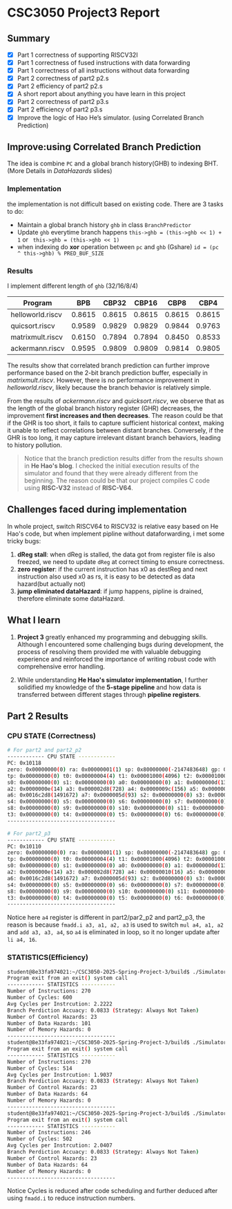 # CSC3050 Project3 Report

## Summary
- [x] Part 1 correctness of supporting RISCV32I
- [x] Part 1 correctness of fused instructions with data forwarding
- [x] Part 1 correctness of all instructions without data forwarding
- [x] Part 2 correctness of part2 p2.s
- [x] Part 2 efficiency of part2 p2.s
- [x] A short report about anything you have learn in this project
- [x] Part 2 correctness of part2 p3.s
- [x] Part 2 efficiency of part2 p3.s
- [x] Improve the logic of Hao He’s simulator. (using Correlated Branch Prediction)

## Improve:using Correlated Branch Prediction

The idea is combine `PC` and a global branch history(GHB) to indexing BHT. (More Details in *DataHazards* slides)

### Implementation
the implementation is not difficult based on existing code. 
There are 3 tasks to do:
- Maintain a global branch history `ghb` in class `BranchPredictor`
- Update `ghb` everytime branch happens `this->ghb = (this->ghb << 1) + 1` or ` this->ghb = (this->ghb << 1)`
- when indexing do **xor** operation between `pc` and `ghb` (Gshare) `id = (pc ^ this->ghb) % PRED_BUF_SIZE`

### Results
I implement different length of `ghb` (32/16/8/4)

| Program | BPB | CBP32 | CBP16 | CBP8 | CBP4 |
| - | -| - | - | - | - |
| helloworld.riscv | 0.8615 | 0.8615 | 0.8615 | 0.8615 | 0.8615 |
| quicsort.riscv | 0.9589 | 0.9829 | 0.9829 | 0.9844 | 0.9763 |
| matrixmult.riscv | 0.6150 | 0.7894 | 0.7894 | 0.8450 | 0.8533 |
| ackermann.riscv | 0.9595 | 0.9809 | 0.9809 | 0.9814 | 0.9805 |

The results show that correlated branch prediction can further improve performance based on the 2-bit branch prediction buffer, especially in *matrixmult.riscv*. However, there is no performance improvement in *helloworld.riscv*, likely because the branch behavior is relatively simple.

From the results of *ackermann.riscv* and *quicksort.riscv*, we observe that as the length of the global branch history register (GHR) decreases, the improvement **first increases and then decreases**. The reason could be that if the GHR is too short, it fails to capture sufficient historical context, making it unable to reflect correlations between distant branches. Conversely, if the GHR is too long, it may capture irrelevant distant branch behaviors, leading to history pollution.

> Notice that the branch prediction results differ from the results shown in **He Hao's blog**. I checked the initial execution results of the simulator and found that they were already different from the beginning. The reason could be that our project compiles C code using **RISC-V32** instead of **RISC-V64**.

## Challenges faced during implementation

In whole project, switch RISCV64 to RISCV32 is relative easy based on He Hao's code, but when implement pipline without dataforwarding, i met some tricky bugs:
1. **dReg stall**: when dReg is stalled, the data got from register file is also freezed, we need to update `dReg` at correct timing to ensure correctness.
2. **zero register**: if the current instruction has x0 as destReg and next instruction also used x0 as rs, it is easy to be detected as data hazard(but actually not) 
3. **jump eliminated dataHazard**: if jump happens, pipline is drained, therefore eliminate some dataHazard.

## What I learn

1. **Project 3** greatly enhanced my programming and debugging skills. Although I encountered some challenging bugs during development, the process of resolving them provided me with valuable debugging experience and reinforced the importance of writing robust code with comprehensive error handling.  

2. While understanding **He Hao's simulator implementation**, I further solidified my knowledge of the **5-stage pipeline** and how data is transferred between different stages through **pipeline registers**.

## Part 2 Results

### CPU STATE (Correctness)

```bash
# For part2 and part2_p2
------------ CPU STATE ------------
PC: 0x10118
zero: 0x00000000(0) ra: 0x00000001(1) sp: 0x80000000(-2147483648) gp: 0x00000000(0) 
tp: 0x00000000(0) t0: 0x00000004(4) t1: 0x00001000(4096) t2: 0x00001000(4096) 
s0: 0x00000000(0) s1: 0x00000000(0) a0: 0x00000000(0) a1: 0x0000000d(13) 
a2: 0x0000000e(14) a3: 0x000002d8(728) a4: 0x0000009c(156) a5: 0x0000000e(14) 
a6: 0x0016c2d8(1491672) a7: 0x0000005d(93) s2: 0x00000000(0) s3: 0x00000000(0) 
s4: 0x00000000(0) s5: 0x00000000(0) s6: 0x00000000(0) s7: 0x00000000(0) 
s8: 0x00000000(0) s9: 0x00000000(0) s10: 0x00000000(0) s11: 0x00000000(0) 
t3: 0x00000000(0) t4: 0x00000000(0) t5: 0x00000000(0) t6: 0x00000000(0) 
-----------------------------------

# For part2_p3
------------ CPU STATE ------------
PC: 0x10110
zero: 0x00000000(0) ra: 0x00000001(1) sp: 0x80000000(-2147483648) gp: 0x00000000(0) 
tp: 0x00000000(0) t0: 0x00000004(4) t1: 0x00001000(4096) t2: 0x00001000(4096) 
s0: 0x00000000(0) s1: 0x00000000(0) a0: 0x00000000(0) a1: 0x0000000d(13) 
a2: 0x0000000e(14) a3: 0x000002d8(728) a4: 0x00000010(16) a5: 0x0000000e(14) 
a6: 0x0016c2d8(1491672) a7: 0x0000005d(93) s2: 0x00000000(0) s3: 0x00000000(0) 
s4: 0x00000000(0) s5: 0x00000000(0) s6: 0x00000000(0) s7: 0x00000000(0) 
s8: 0x00000000(0) s9: 0x00000000(0) s10: 0x00000000(0) s11: 0x00000000(0) 
t3: 0x00000000(0) t4: 0x00000000(0) t5: 0x00000000(0) t6: 0x00000000(0) 
-----------------------------------
```

Notice here `a4` register is different in part2/par2_p2 and part2_p3, the reason is because `fmadd.i a3, a1, a2, a3` is used to switch `mul a4, a1, a2`  and `add a3, a3, a4`, so `a4` is eliminated in loop, so it no longer update after `li a4, 16`.

### STATISTICS(Efficiency)

```bash
student@8e33fa974021:~/CSC3050-2025-Spring-Project-3/build$ ./Simulator ../riscv-elf/part2.riscv -x 
Program exit from an exit() system call
------------ STATISTICS -----------
Number of Instructions: 270
Number of Cycles: 600
Avg Cycles per Instrcution: 2.2222
Branch Perdiction Accuacy: 0.0833 (Strategy: Always Not Taken)
Number of Control Hazards: 23
Number of Data Hazards: 101
Number of Memory Hazards: 0
-----------------------------------
student@8e33fa974021:~/CSC3050-2025-Spring-Project-3/build$ ./Simulator ../riscv-elf/part2_p2.riscv -x 
Program exit from an exit() system call
------------ STATISTICS -----------
Number of Instructions: 270
Number of Cycles: 514
Avg Cycles per Instrcution: 1.9037
Branch Perdiction Accuacy: 0.0833 (Strategy: Always Not Taken)
Number of Control Hazards: 23
Number of Data Hazards: 64
Number of Memory Hazards: 0
-----------------------------------
student@8e33fa974021:~/CSC3050-2025-Spring-Project-3/build$ ./Simulator ../riscv-elf/part2_p3.riscv -x 
Program exit from an exit() system call
------------ STATISTICS -----------
Number of Instructions: 246
Number of Cycles: 502
Avg Cycles per Instrcution: 2.0407
Branch Perdiction Accuacy: 0.0833 (Strategy: Always Not Taken)
Number of Control Hazards: 23
Number of Data Hazards: 64
Number of Memory Hazards: 0
-----------------------------------
```

Notice Cycles is reduced after code scheduling and further deduced after using `fmadd.i` to reduce instruction numbers.